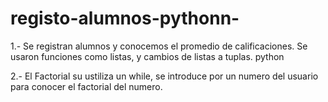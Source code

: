 # registo-alumnos-pythonn-
1.- Se registran alumnos y conocemos el promedio de calificaciones. Se usaron funciones como listas, y cambios de listas a tuplas. python

2.- El Factorial su ustiliza un while, se introduce por un numero del usuario para conocer el factorial del numero.
